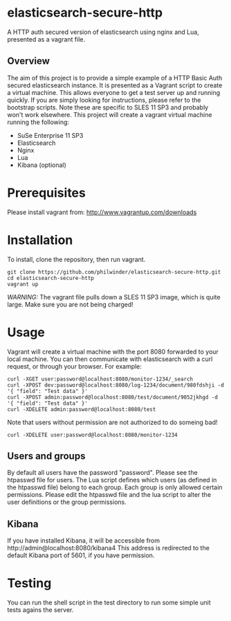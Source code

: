 # elasticsearch-secure-http
A HTTP auth secured version of elasticsearch using nginx and Lua, presented as a vagrant file.
## Overview
The aim of this project is to provide a simple example of a HTTP Basic Auth secured elasticsearch instance. It is presented as a Vagrant script to create a virtual machine. This allows everyone to get a test server up and running quickly.
If you are simply looking for instructions, please refer to the bootstrap scripts. Note these are specific to SLES 11 SP3 and probably won't work elsewhere.
This project will create a vagrant virtual machine running the following:
- SuSe Enterprise 11 SP3
- Elasticsearch
- Nginx
- Lua
- Kibana (optional)

# Prerequisites
Please install vagrant from: http://www.vagrantup.com/downloads
# Installation
To install, clone the repository, then run vagrant.
```
git clone https://github.com/philwinder/elasticsearch-secure-http.git
cd elasticsearch-secure-http
vagrant up
```
*WARNING:* The vagrant file pulls down a SLES 11 SP3 image, which is quite large. Make sure you are not being charged!
# Usage
Vagrant will create a virtual machine with the port 8080 forwarded to your local machine. You can then communicate with elasticsearch with a curl request, or through your browser. For example:
```
curl -XGET user:password@localhost:8080/monitor-1234/_search
curl -XPOST dev:password@localhost:8080/log-1234/document/980fdshji -d '{ "field": "Test data" }'
curl -XPOST admin:password@localhost:8080/test/document/9052jkhgd -d '{ "field": "Test data" }'
curl -XDELETE admin:password@localhost:8080/test
```
Note that users without permission are not authorized to do someing bad!
```
curl -XDELETE user:password@localhost:8080/monitor-1234
```
## Users and groups
By default all users have the password "password". Please see the htpasswd file for users. 
The Lua script defines which users (as defined in the htpasswd file) belong to each group. Each group is only allowed certain permissions. Please edit the htpasswd file and the lua script to alter the user definitions or the group permissions.
## Kibana
If you have installed Kibana, it will be accessible from http://admin@localhost:8080/kibana4
This address is redirected to the default Kibana port of 5601, if you have permission.
# Testing
You can run the shell script in the test directory to run some simple unit tests agains the server.
